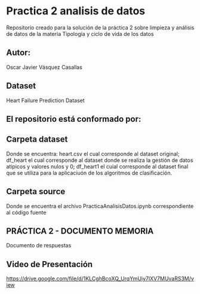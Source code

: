 # Practica 2 analisis de datos
Repositorio creado para la solución de la práctica 2 sobre limpieza y análisis de datos de la materia Tipología y ciclo de vida de los datos

## Autor: 
Oscar Javier Vásquez Casallas

## Dataset
Heart Failure Prediction Dataset

## El repositorio está conformado por:
  
## Carpeta dataset 
Donde se encuentra: heart.csv el cual corresponde al dataset original; df_heart el cual corresponde al dataset donde se realiza la gestión de datos atipicos y valores nulos y 0; df_heart1 el cuial corresponde al dataset final que se utiliza para la aplicaciuón de los algoritmos de clasificación. 
  
## Carpeta source 
Donde se encuentra el archivo PracticaAnalisisDatos.ipynb correspondiente al código fuente
  
## PRÁCTICA 2 - DOCUMENTO MEMORIA
Documento de respuestas 

## Video de Presentación
https://drive.google.com/file/d/1KLCghBcoXQ_UrqYmUiy7lXV7MUvaRS3M/view
